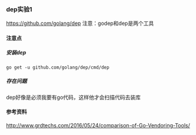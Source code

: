 ### dep实验1
https://github.com/golang/dep
注意：godep和dep是两个工具

#### 注意点
##### 安装dep
`go get -u github.com/golang/dep/cmd/dep`

##### 存在问题
dep好像是必须我要有go代码，这样他才会扫描代码去装库

#### 参考资料
http://www.grdtechs.com/2016/05/24/comparison-of-Go-Vendoring-Tools/
